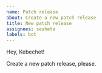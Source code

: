 ```yaml
---
name: Patch release
about: Create a new patch release
title: New patch release
assignees: sesheta
labels: bot
---
```


Hey, Kebechet!

Create a new patch release, please.
